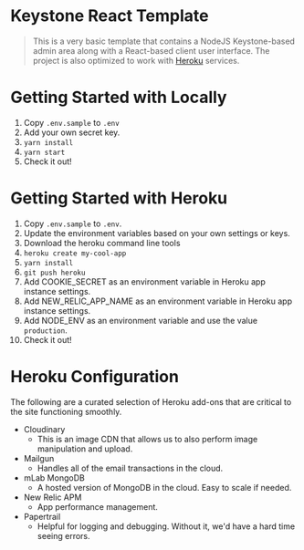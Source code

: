 # Keystone React Template
> This is a very basic template that contains a NodeJS Keystone-based admin area along with a React-based client user interface. The project is also optimized to work with [Heroku](https://www.heroku.com) services.


# Getting Started with Locally

1. Copy `.env.sample` to `.env`
1. Add your own secret key.
1. `yarn install`
1. `yarn start`
1. Check it out!

# Getting Started with Heroku

1. Copy `.env.sample` to `.env`.
1. Update the environment variables based on your own settings or keys.
1. Download the heroku command line tools
1. `heroku create my-cool-app`
1. `yarn install`
1. `git push heroku`
1. Add COOKIE_SECRET as an environment variable in Heroku app instance settings.
1. Add NEW_RELIC_APP_NAME as an environment variable in Heroku app instance settings.
1. Add NODE_ENV as an environment variable and use the value `production`.
1. Check it out!

# Heroku Configuration

The following are a curated selection of Heroku add-ons that are critical to the site functioning smoothly.

- Cloudinary
	- This is an image CDN that allows us to also perform image manipulation and upload.
- Mailgun
	- Handles all of the email transactions in the cloud.
- mLab MongoDB
	- A hosted version of MongoDB in the cloud. Easy to scale if needed.
- New Relic APM
	- App performance management.
- Papertrail
	- Helpful for logging and debugging. Without it, we'd have a hard time seeing errors.
